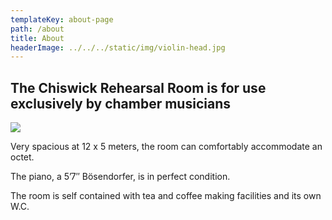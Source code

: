 ```yaml
---
templateKey: about-page
path: /about
title: About
headerImage: ../../../static/img/violin-head.jpg
---
```


## The Chiswick Rehearsal Room is for use exclusively by chamber musicians

![](/img/main-room.jpg)

Very spacious at 12 x 5 meters, the room can comfortably accommodate an octet.

The piano, a 5’7″ Bösendorfer, is in perfect condition.

The room is self contained with tea and coffee making facilities and its own W.C.

<!--
The room can be rented 7 days a week. It can be booked:

2 hours for £24

9:00- 11:00

11:15- 1:15

1:45- 3:45

4:00 - 6:00

4 hours for £44

9:00 - 1:00

2:00 - 6:00

9 hours for £90

9:00 - 6:00 -->
